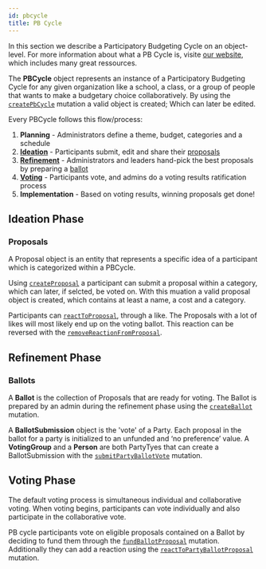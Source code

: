 ```yaml
---
id: pbcycle
title: PB Cycle
---
```


In this section we describe a Participatory Budgeting Cycle on an object-level. For more information about what a PB Cycle is, visite [our website](https://firstroot.co/teacher-resources/), which includes many great ressources.

The **PBCycle** object represents an instance of a Participatory Budgeting Cycle for any given  organization like a school, a class, or a group of people that wants to make a budgetary choice collaboratively. By using the [`createPbCycle`](/api/mutations/create-pb-cycle) mutation a valid object is created; Which can later be edited.

Every PBCycle follows this flow/process:

1. **Planning** - Administrators define a theme, budget, categories and a schedule
2. [**Ideation**](#ideation-phase) - Participants submit, edit and share their [proposals](#proposals)
3. [**Refinement**](#refinment-phase) - Administrators and leaders hand-pick the best proposals by preparing a [ballot](#ballots)
4. [**Voting**](#voting-phase) - Participants vote, and admins do a voting results ratification process
5. **Implementation** - Based on voting results, winning proposals get done!


## Ideation Phase
### Proposals

A Proposal object is an entity that represents a specific idea of a participant which is categorized within a PBCycle.

Using [`createProposal`](api/mutations/create-proposal) a participant can submit a proposal within a category, which can later, if selcted, be voted on.
With this muation a valid proposal object is created, which contains at least a name, a cost and a category.

Participants can [`reactToProposal`](api/mutations/react-to-proposal), through a like. The Proposals with a lot of likes will most likely end up on the voting ballot. This reaction can be reversed with the [`removeReactionFromProposal`](api/mutations/remove-reaction-from-proposal).

## Refinement Phase
### Ballots

A **Ballot** is the collection of Proposals that are ready for voting. The Ballot is prepared by an admin during the refinement phase using the [`createBallot`](api/mutations/create-ballot) mutation.

A **BallotSubmission** object is the 'vote' of a Party. Each proposal in the ballot for a party is initialized to an unfunded and ‘no preference’ value. 
A **VotingGroup** and a **Person** are both PartyTyes that can create a BallotSubmission with the [`submitPartyBallotVote`](api/mutations/submit-party-ballot-vote) mutation.


## Voting Phase

The default voting process is simultaneous individual and collaborative voting. When voting begins, participants can vote individually and also participate in the collaborative vote.

PB cycle participants vote on eligible proposals contained on a Ballot by deciding to fund them through the [`fundBallotProposal`](api/mutations/fund-ballot-proposal) mutation. Additionally they can add a reaction using the [`reactToPartyBallotProposal`](api/mutations/react-to-party-ballot-proposal) mutation.

